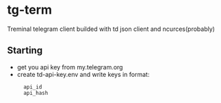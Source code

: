 # tg-term
Treminal telegram client builded with td json client and ncurces(probably)

## Starting
+ get you api key from my.telegram.org
+ create td-api-key.env and write keys in format:
  ```
    api_id
    api_hash
  ```
